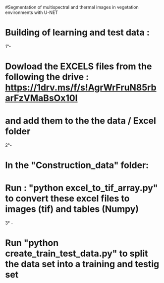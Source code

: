 #Segmentation of multispectral and thermal images in vegetation environments with U-NET 

# Building of learning and test data :
1°-

# Dowload the EXCELS files from the following the drive : https://1drv.ms/f/s!AgrWrFruN85rbarFzVMaBsOx10I
# and add them to the the data / Excel folder

2°-  

# In the "Construction_data" folder: 

#  Run : "python excel_to_tif_array.py" to convert these excel files to images (tif) and tables (Numpy)

3° - 

# Run "python create_train_test_data.py" to split the data set into a training and testig set
